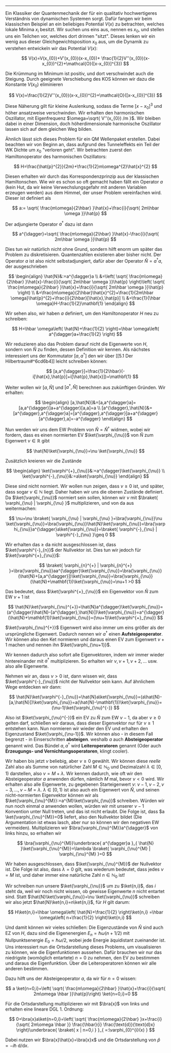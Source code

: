 ***

Ein Klassiker der Quantenmechanik der für ein qualitativ hochwertigeres Verständnis von dynamischen Systemen sorgt. Dafür fangen wir beim klassischen Beispiel an ein beliebiges Potential $V(x)$ zu betrachten, welches lokale Minima $x_{i}$ besitzt. Wir suchen uns eins aus, nennen es $x_{0}$, und stellen uns ein Teilchen vor, welches dort drinnen "sitzt". Dieses lenken wir ein wenig aus dieser Gleichgewichtsposition $x_{0}$ aus, um die Dynamik zu verstehen entwickeln wir das Potential $V(x)$:

$$
V(x)=V(x_{0})+V'(x_{0})(x-x_{0})+ \frac{1}{2}V''(x_{0})(x-x_{0})^{2}+\mathcal{O}([x-x_{0}]^{3})
$$

Die Krümmung im Minimum ist positiv, und dort verschwindet auch die Steigung. Durch geeignete Verschiebung des KOS können wir dazu die Konstante $V(x_{0})$ eliminieren

$$
V(x)=\frac{1}{2}V''(x_{0})(x-x_{0})^{2}+\mathcal{O}([x-x_{0}]^{3})
$$

Diese Näherung gilt für kleine Auslenkung, sodass die Terme $[x-x_{0}]^{3}$ und höher ansatzweise verschwinden. Wir erhalten den harmonischen Oszillator, mit Eigenfrequenz $\omega=\sqrt{ V''(x_{0}) /m }$. Wir bleiben dabei in einer Dimension, doch höherdimensionale harmonische Oszillator lassen sich auf dem gleichen Weg bilden.

Ähnlich lässt sich dieses Problem für ein QM Wellenpaket erstellen. Dabei beachten wir von Beginn an, dass aufgrund des Tunneleffekts ein Teil der WK Dichte um $x_{0}$ "verloren geht". Wir betrachten zuerst den Hamiltonoperator des harmonischen Oszillators:

$$
H=\frac{\hat{p}^{2}}{2m}+\frac{1}{2}m\omega^{2}\hat{x}^{2}
$$

Diesen erhalten wir durch das Korrespondenzprinzip aus der klassischen Hamiltonschen. Wie wir es schon so oft gemacht haben fällt ein Operator $a$ (kein Hut, da wir keine Verwechslungsgefahr mit anderen Variablen erzeugen werden) aus dem Himmel, der unser Problem vereinfachen wird. Dieser ist definiert als

$$
a:= \sqrt{ \frac{m\omega}{2\hbar} }\hat{x}+\frac{i}{\sqrt{ 2m\hbar \omega }}\hat{p}
$$

Der adjungierte Operator $a^{\dagger}$ dazu ist dann

$$
a^{\dagger}=\sqrt{ \frac{m\omega}{2\hbar} }\hat{x}-\frac{i}{\sqrt{ 2m\hbar \omega }}\hat{p}
$$

Dies tun wir natürlich nicht ohne Grund, sondern hilft enorm um später das Problem zu diskretisieren. Quantenzahlen existieren aber bisher nicht. Der Operator $a$ ist also nicht selbstadjungiert, dafür aber der Operator $\hat{N}=a^{\dagger}a$, der ausgeschrieben

$$
\begin{align}
\hat{N}&:=a^{\dagger}a \\
&=\left( \sqrt{ \frac{m\omega}{2\hbar} }\hat{x}-\frac{i}{\sqrt{ 2m\hbar \omega }}\hat{p} \right)\left( \sqrt{ \frac{m\omega}{2\hbar} }\hat{x}+\frac{i}{\sqrt{ 2m\hbar \omega }}\hat{p} \right) \\
&=\frac{m\omega}{2\hbar}\hat{x}^{2}+\frac{1}{2m\hbar \omega}\hat{p}^{2}+\frac{i}{2\hbar}[\hat{x},\hat{p}] \\
&=\frac{1}{\hbar \omega}H-\frac{1}{2}\mathbf{1}
\end{align}
$$

Wir sehen also, wir haben $a$ definiert, um den Hamiltonoperator $H$ neu zu schreiben:

$$
H=\hbar \omega\left( \hat{N}+\frac{1}{2} \right)=\hbar \omega\left( a^{\dagger}a+\frac{1}{2} \right)
$$

Wir reduzieren also das Problem darauf nicht die Eigenwerte von $H$, sondern von $\hat{N}$ zu finden, dessen Definition wir kennen. Als nächstes interessiert uns der Kommutator $[a,a^{\dagger}]$ den wir über [[5.1 Der Hilbertraum#^6cd6b4]] leicht schreiben können:

$$
[a,a^{\dagger}]=\frac{1}{2\hbar}(-i[\hat{x},\hat{p}]+i[\hat{p},\hat{x}])=\mathbf{1}
$$

Weiter wollen wir $[a,\hat{N}]$ und $[a^{\dagger},\hat{N}]$ berechnen aus zukünftigen Gründen. Wir erhalten:

$$
\begin{align}
[a,\hat{N}]&=[a,a^{\dagger}a]=[a,a^{\dagger}]a+a^{\dagger}[a,a]=a \\
[a^{\dagger},\hat{N}]&=[a^{\dagger},a^{\dagger}a]=[a^{\dagger},a^{\dagger}]a+a^{\dagger}[a^{\dagger},a]=-a^{\dagger}
\end{align}
$$

Nun werden wir uns dem EW Problem von $\hat{N}=\hat{N}^{\dagger}$ widmen, wobei wir fordern, dass es einen normierten EV $\ket{\varphi_{\nu}}$ von $\hat{N}$ zum Eigenwert $\nu \in \mathbb{R}$ gibt

$$
\hat{N}\ket{\varphi_{\nu}}=\nu \ket{\varphi_{\nu}}  
$$

Zusätzlich kreieren wir die Zustände

$$
\begin{align}
\ket{\varphi^{+}_{\nu}}&:=a^{\dagger}\ket{\varphi_{\nu}} \\
\ket{\varphi^{-}_{\nu}}&:=a\ket{\varphi_{\nu}} 
\end{align}
$$

Diese sind nicht normiert. Wir wollen nun zeigen, dass $\nu\geq 0$ ist, und später, dass sogar $\nu \in \mathbb{N}$ liegt. Daher haben wir uns die oberen Zustände definiert. Da $\ket{\varphi_{\nu}}$ normiert sein sollen, können wir $\nu$ mit $\braket{ \varphi_{\nu} | \varphi_{\nu} }$ multiplizieren, und von da aus weitermachen:

$$
\nu=\nu \braket{ \varphi_{\nu} | \varphi_{\nu} }=\bra{\varphi_{\nu}}\nu \ket{\varphi_{\nu}}=\bra{\varphi_{\nu}}\hat{N}\ket{\varphi_{\nu}}=\bra{\varphi_{\nu}}a^{\dagger}a\ket{\varphi_{\nu}}=\braket{ \varphi^{-}_{\nu} | \varphi^{-}_{\nu} }\geq 0        
$$

Wir erhalten das $\geq$ da nicht ausgeschlossen ist, dass $\ket{\varphi^{-}_{n}}$ der Nullvektor ist. Dies tun wir jedoch für $\ket{\varphi^{+}_{\nu}}$:

$$
\braket{ \varphi_{n}^{+} | \varphi_{n}^{+} }=\bra{\varphi_{\nu}}aa^{\dagger}\ket{\varphi_{\nu}}=\bra{\varphi_{\nu}}(\hat{N}+[a,a^{\dagger}])\ket{\varphi_{\nu}}=\bra{\varphi_{\nu}}(\hat{N}+\mathbf{1})\ket{\varphi_{\nu}}=\nu+1 >0
$$

Das bedeutet, dass $\ket{\varphi^{+}_{\nu}}$ ein Eigenvektor von $\hat{N}$ zum EW $\nu+1$ ist

$$
\hat{N}\ket{\varphi_{\nu}^{+}}=\hat{N}a^{\dagger}\ket{\varphi_{\nu}}=(a^{\dagger}\hat{N}-[a^{\dagger},\hat{N}])\ket{\varphi_{\nu}}=a^{\dagger}(\hat{N}+\mathbf{1})\ket{\varphi_{\nu}}=(\nu+1)\ket{\varphi^{+}_{\nu}}     
$$

$\ket{\varphi_{\nu}^{+}}$ Eigenwert wird also immer um eins größer als der ursprüngliche Eigenwert. Dadurch nennen wir $a^{\dagger}$ einen **Aufsteigeoperator**. Wir können also den Ket normieren und daraus einen EV zum Eigenwert $\nu+1$ machen und nennen ihn $\ket{\varphi_{\nu+1}}$. 

Wir kennen dadurch also sofort alle Eigenvektoren, indem wir immer wieder hintereinander mit $a^{\dagger}$ multiplizieren. So erhalten wir $\nu,\nu+1,\nu+2,\dots$ usw. also alle Eigenwerte.

Nehmen wir an, dass $\nu>0$ ist, dann wissen wir, dass $\ket{\varphi^{-}_{\nu}}$ nicht der Nullvektor sein kann. Auf ähnlichem Wege entdecken wir dann:

$$
\hat{N}\ket{\varphi^{-}_{\nu}}=\hat{N}a\ket{\varphi_{\nu}}=(a\hat{N}-[a,\hat{N}])\ket{\varphi_{\nu}}=a(\hat{N}-\mathbf{1})\ket{\varphi_{\nu}}=(\nu-1)\ket{\varphi_{\nu}^{-}}     
$$

Also ist $\ket{\varphi_{\nu}^{-}}$ ein EV zu $\hat{N}$ zum EW $\nu-1$, da aber $\nu\geq 0$ gelten darf, schließen wir daraus, dass dieser Eigenvektor nur für $\nu\geq 1$ entstehen kann. Nun normieren wir wieder den EV und erhalten den Eigenzustand $\ket{\varphi_{\nu-1}}$. Wir können also - in diesem Fall begrenzt - in Einserschritten **absteigen**. weshalb $a$ auch **Absteigeoperator** genannt wird. Das Bündel $a,a^{\dagger}$ wird **Leiteroperatoren** genannt (Oder auch **Erzeugungs- und Vernichtungsoperatoren**, klingt cooler).

Wir haben bis jetzt $\nu$ beliebig, aber $\nu\geq 0$ gewählt. Wir können diese *reelle* Zahl also als Summe von natürlicher Zahl $M\in \mathbb{N}_{0}$ und Dezimalzahl $\lambda \in[0,1)$ darstellen, also $\nu=M+\lambda$. Wir kennen dadurch, wie oft wir den Absteigeoperator $a$ anwenden dürfen, nämlich $M$ mal, bevor $\nu<0$ wird. Wir erhalten also alle Eigenwerte, zu gegebenen Starteigenwert $\nu$: $\nu-1,\nu-2,\nu-3,\dots, \nu-M=\lambda$. $\lambda \in[0,1)$ ist also auch ein Eigenwert von $\hat{N}$, und seinen nicht-normierten Eigenvektor können wir als $\ket{\varphi_{\nu}^{M}}:=a^{M}\ket{\varphi_{\nu}}$ schreiben. Würden wir nun noch einmal $a$ anwenden wollen, würden wir mit unserer $\nu-1$ Konvention unter Null treten, und das ist nicht erlaubt. Die Folge ist, dass $a \ket{\varphi_{\nu}^{M}}=0$ liefert, also den Nullvektor bildet (Die Argumentation ist etwas lasch, aber nur so können wir den negativen EW vermeiden). Multiplizieren wir $\bra{\varphi_{\nu}^{M}}a^{\dagger}$ von links hinzu, so erhalten wir

$$
\bra{\varphi_{\nu}^{M}}\underbrace{ a^{\dagger}a }_{ \hat{N} }\ket{\varphi_{\nu}^{M}}=\lambda \braket{ \varphi_{\nu}^{M} | \varphi_{\nu}^{M} }=0 
$$

Wir haben ausgeschlossen, dass $\ket{\varphi_{\nu}^{M}}$ der Nullvektor ist. Die Folge ist also, dass $\lambda=0$ gilt, was wiederum bedeutet, dass jedes $\nu=M$ ist, und daher immer eine natürliche Zahl $n\in \mathbb{N}_{0}$ ist!

Wir schreiben nun unsere $\ket{\varphi_{\nu}}$ um zu $\ket{n,i}$, das $i$ steht da, weil wir noch nicht wissen, ob gewisse Eigenwerte $n$ nicht entartet sind. Statt $\hat{N}\ket{\varphi_{\nu}}=\nu \ket{\varphi_{\nu}}$ schreiben wir also jetzt $\hat{N}\ket{n,i}=n\ket{n,i}$, für $H$ gilt darum:

$$
H\ket{n,i}=\hbar \omega\left( \hat{N}+\frac{1}{2} \right)\ket{n,i} =\hbar \omega\left( n+\frac{1}{2} \right)\ket{n,i}  
$$

Und damit können wir vieles schließen: Die Eigenzustände von $\hat{N}$ sind auch EZ von $H$, dazu sind die Eigenenergien $E_{n}=\hbar \omega(n+1/2)$ mit Nullpunktsenergie $E_{0}=\hbar \omega /2$, wobei jede Energie äquidistant zueinander ist. Uns interessiert nun die Ortsdarstellung dieses Problems, um visualisieren zu können, wie die Eigenfunktionen aussehen. Dafür brauchen wir nur das niedrigste (womöglich entartete) $n=0$ zu nehmen, den EV zu bestimmen und daraus die Eigenfunktion. Über die Leiteroperatoren können wir alle anderen bestimmen. 

Dazu hilft uns der Absteigeoperator $a$, da wir für $n=0$ wissen:

$$
a \ket{n=0,i}=\left( \sqrt{ \frac{m\omega}{2\hbar} }\hat{x}+\frac{i}{\sqrt{ 2m\omega \hbar }}\hat{p}\right) \ket{n=0,i}=0 
$$

Für die Ortsdarstellung multiplizieren wir mit $\bra{x}$ von links und erhalten eine lineare DGL 1. Ordnung:

$$
0=\bra{x}a\ket{n=0,i}=\left( \sqrt{ \frac{m\omega}{2\hbar} }x+\frac{i}{\sqrt{ 2m\omega \hbar }} \frac{\hbar}{i} \frac{\text{d}}{\text{d}x}  \right)\underbrace{ \braket{ x | n=0,i }  }_{ =:\varphi_{0}^{i}(x) }
$$

Dabei nutzen wir $\bra{x}\hat{x}=\bra{x}x$ und die Ortsdarstellung von $\hat{p}=-i\hbar\text{ d} /\text{d}x$.